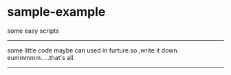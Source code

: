 # sample-example
some easy scripts
*************************************************************
some little code maybe can used in furture.so ,write it down.
eummmmm.....that's all.
*************************************************************

